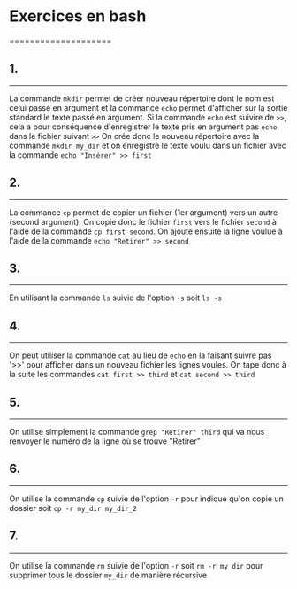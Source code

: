 # Exercices en bash
====================
## 1.
-----
La commande `mkdir` permet de créer nouveau répertoire dont le nom est celui passé
en argument et la commance `echo` permet d'afficher sur la sortie standard le texte
passé en argument. Si la commande `echo` est suivire de `>>`, cela a pour conséquence
d'enregistrer le texte pris en argument pas `echo` dans le fichier suivant `>>`
On crée donc le nouveau répertoire avec la commande `mkdir my_dir` et on enregistre le
texte voulu dans un fichier avec la commande `echo "Insérer" >> first`

## 2.
-----
La commance `cp` permet de copier un fichier (1er argument) vers un autre (second
argument).
On copie donc le fichier `first` vers le fichier `second` à l'aide de la commande
`cp first second`. On ajoute ensuite la ligne voulue à l'aide de la commande `echo "Retirer" >> second`

## 3.
-----
En utilisant la commande `ls` suivie de l'option `-s` soit `ls -s`

## 4.
-----
On peut utiliser la commande `cat` au lieu de `echo` en la faisant suivre pas '>>'
pour afficher dans un nouveau fichier les lignes voules.
On tape donc à la suite les commandes `cat first >> third` et `cat second >> third`

## 5.
-----
On utilise simplement la commande `grep "Retirer" third` qui va nous renvoyer le numéro
de la ligne où se trouve "Retirer"

## 6.
-----
On utilise la commande `cp` suivie de l'option `-r` pour indique qu'on copie un dossier
soit `cp -r my_dir my_dir_2`

## 7.
-----
On utilise la commande `rm` suivie de l'option `-r` soit `rm -r my_dir` pour supprimer
tous le dossier `my_dir` de manière récursive
